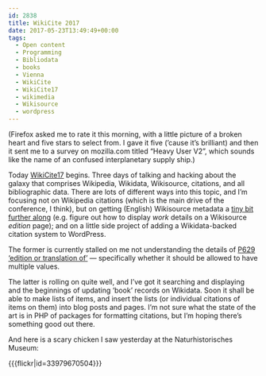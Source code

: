 ```yaml
---
id: 2838
title: WikiCite 2017
date: 2017-05-23T13:49:49+00:00
tags:
  - Open content
  - Programming
  - Bibliodata
  - books
  - Vienna
  - WikiCite
  - WikiCite17
  - wikimedia
  - Wikisource
  - wordpress
---
```

(Firefox asked me to rate it this morning, with a little picture of a broken heart and five stars to select from. I gave it five (’cause it’s brilliant) and then it sent me to a survey on mozilla.com titled “Heavy User V2”, which sounds like the name of an confused interplanetary supply ship.)

Today [WikiCite17](https://meta.wikimedia.org/wiki/WikiCite_2017) begins. Three days of talking and hacking about the galaxy that comprises Wikipedia, Wikidata, Wikisource, citations, and all bibliographic data. There are lots of different ways into this topic, and I’m focusing not on Wikipedia citations (which is the main drive of the conference, I think), but on getting (English) Wikisource metadata a [tiny bit further along](https://en.wikisource.org/wiki/Module:Edition) (e.g. figure out how to display _work_ details on a Wikisource _edition_ page); and on a little side project of adding a Wikidata-backed citation system to WordPress.

The former is currently stalled on me not understanding the details of [P629 ‘edition or translation of’](https://www.wikidata.org/wiki/Property:P629) — specifically whether it should be allowed to have multiple values.

The latter is rolling on quite well, and I’ve got it searching and displaying and the beginnings of updating ‘book’ records on Wikidata. Soon it shall be able to make lists of items, and insert the lists (or individual citations of items on them) into blog posts and pages. I’m not sure what the state of the art is in PHP of packages for formatting citations, but I’m hoping there’s something good out there.

And here is a scary chicken I saw yesterday at the Naturhistorisches Museum:

{{{flickr|id=33979670504}}}
